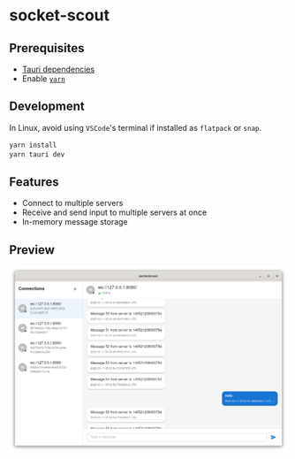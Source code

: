 # socket-scout


## Prerequisites

- [Tauri dependencies](https://tauri.app/start/prerequisites/#linux)
- Enable [`yarn`](https://yarnpkg.com/getting-started/install)

## Development

In Linux, avoid using `VSCode`'s terminal if installed as `flatpack` or `snap`.

```bash
yarn install
yarn tauri dev
```

## Features

 - Connect to multiple servers
 - Receive and send input to multiple servers at once
 - In-memory message storage 

## Preview

![image](./docs/app.png)